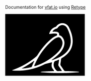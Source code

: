 Documentation for [vfat.io](https://vfat.io) using [Retype](https://retype.com)

![](img/vfat_bird-modified.png)
